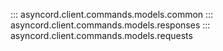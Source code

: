 ::: asyncord.client.commands.models.common
::: asyncord.client.commands.models.responses
::: asyncord.client.commands.models.requests
